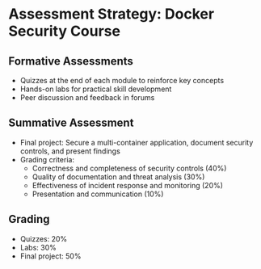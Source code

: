 # Assessment Strategy: Docker Security Course

## Formative Assessments
- Quizzes at the end of each module to reinforce key concepts
- Hands-on labs for practical skill development
- Peer discussion and feedback in forums

## Summative Assessment
- Final project: Secure a multi-container application, document security controls, and present findings
- Grading criteria: 
  - Correctness and completeness of security controls (40%)
  - Quality of documentation and threat analysis (30%)
  - Effectiveness of incident response and monitoring (20%)
  - Presentation and communication (10%)

## Grading
- Quizzes: 20%
- Labs: 30%
- Final project: 50%
